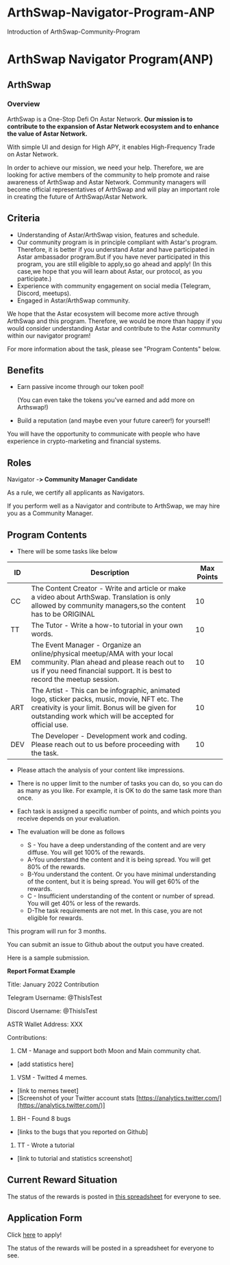 # ArthSwap-Navigator-Program-ANP
Introduction of ArthSwap-Community-Program

# ArthSwap Navigator Program(ANP)



## **ArthSwap**

### **Overview**

ArthSwap is a One-Stop Defi On Astar Network. **Our mission is to contribute to the expansion of Astar Network ecosystem and to enhance the value of Astar Network.**

With simple UI and design for High APY, it enables High-Frequency Trade on Astar Network.

In order to achieve our mission, we need your help. Therefore, we are looking for active members of the community to help promote and raise awareness of ArthSwap and Astar Network. Community managers will become official representatives of ArthSwap and will play an important role in creating the future of ArthSwap/Astar Network.

## **Criteria**

- Understanding of Astar/ArthSwap vision, features and schedule.
- Our community program is in principle compliant with Astar's program. Therefore, it is better if you understand Astar and have participated in Astar ambassador program.But if you have never participated in this program, you are still eligible to apply,so go ahead and apply! (In this case,we hope that you will learn about Astar, our protocol, as you participate.)
- Experience with community engagement on social media (Telegram, Discord, meetups).
- Engaged in Astar/ArthSwap community.

We hope that the Astar ecosystem will become more active through ArthSwap and this program. Therefore, we would be more than happy if you would consider understanding Astar and contribute to the Astar community within our navigator program!

For more information about the task, please see "Program Contents" below.

## 

## **Benefits**

- Earn passive income through our token pool!
    
    (You can even take the tokens you've earned and add more on Arthswap!)
    
- Build a reputation (and maybe even your future career!) for yourself!

You will have the opportunity to communicate with people who have experience in crypto-marketing and financial systems.

## **Roles**

Navigator -**> Community Manager Candidate**

As a rule, we certify all applicants as Navigators.

If you perform well as a Navigator and contribute to ArthSwap, we may hire you as a Community Manager.

## **Program Contents**

- There will be some tasks like below

| ID | Description | Max Points |
| --- | --- | --- |
| CC | The Content Creator - Write and article or make a video about ArthSwap. Translation is only allowed by community managers,so the content has to be ORIGINAL | 10 |
| TT | The Tutor - Write a how-to tutorial in your own words. | 10 |
| EM | The Event Manager - Organize an online/physical meetup/AMA with your local community. Plan ahead and please reach out to us if you need financial support. It is best to record the meetup session. | 10 |
| ART | The Artist - This can be infographic, animated logo, sticker packs, music, movie, NFT etc. The creativity is your limit. Bonus will be given for outstanding work which will be accepted for official use. | 10 |
| DEV | The Developer - Development work and coding. Please reach out to us before proceeding with the task. | 10 |

- Please attach the analysis of your content like impressions.
- There is no upper limit to the number of tasks you can do, so you can do as many as you like. For example, it is OK to do the same task more than once.

- Each task is assigned a specific number of points, and which points you receive depends on your evaluation.
- The evaluation will be done as follows
    - S - You have a deep understanding of the content and are very diffuse. You will get 100% of the rewards.
    - A-You understand the content and it is being spread. You will get 80% of the rewards.
    - B-You understand the content. Or you have minimal understanding of the content, but it is being spread. You will get 60% of the rewards.
    - C - Insufficient understanding of the content or number of spread. You will get 40% or less of the rewards.
    - D-The task requirements are not met. In this case, you are not eligible for rewards.

This program will run for 3 months.

You can submit an issue to Github about the output you have created.

Here is a sample submission.

**Report Format Example**

Title: January 2022 Contribution

Telegram Username: @ThisIsTest

Discord Username: @ThisIsTest

ASTR Wallet Address: XXX

Contributions:

1. CM - Manage and support both Moon and Main community chat.
- [add statistics here]
1. VSM - Twitted 4 memes.
- [link to memes tweet]
- [Screenshot of your Twitter account stats [https://analytics.twitter.com/](https://analytics.twitter.com/)]
1. BH - Found 8 bugs
- [links to the bugs that you reported on Github]
1. TT - Wrote a tutorial
- [link to tutorial and statistics screenshot]

## **Current Reward Situation**

The status of the rewards is posted in [this spreadsheet](https://docs.google.com/spreadsheets/d/1OHdKGhQco3ZxnshZFYdMiDbbYgI9EK1rgSupXzqI5Hs/edit?usp=sharing) for everyone to see.

## **Application Form**

Click [here](https://4now5dv97qx.typeform.com/to/YUroKxSw) to apply! 

The status of the rewards will be posted in a spreadsheet for everyone to see.
